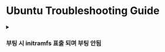 # Ubuntu Troubleshooting Guide

<details>
  <summary><h3>부팅 시 initramfs 표출 되며 부팅 안됨</h3></summary>

<b>환경</b> : Ubuntu 16.04 (Virtual Box)
<br>
<b>증상</b> : Virtual Box에서 기존 사용하던 우분투 부팅 하였으나 CLI 화면에서 부팅 되지 않음
<br>
<b>원인</b> : 시스템 종료 시 잘못된 종료로 인해 배드 블럭이 생김. 이 경우 리눅스 파티션이 날아가서 부팅하는 과정이 멈춰버린 것으로 추정
<br>
<b>해결 방안</b> : fsck 명령어로 부팅 파티션 경로 설정
```
// fsck -y [부팅 경로]
fsck -y /dev/sda1
```
<b>참고 링크 : </b> [링크](https://velog.io/@reveloper-1311/%EC%9A%B0%EB%B6%84%ED%88%AC-%EB%B6%80%ED%8C%85%EC%97%90%EB%9F%AC-initramfs)

</details>
